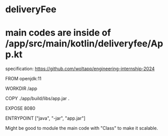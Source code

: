 # deliveryFee
# main codes are inside of /app/src/main/kotlin/deliveryfee/App.kt

specification:
https://github.com/woltapp/engineering-internship-2024

FROM openjdk:11

WORKDIR /app

COPY ./app/build/libs/app.jar .

EXPOSE 8080

ENTRYPOINT ["java", "-jar", "app.jar"]


Might be good to module the main code with "Class" to make it scalable.